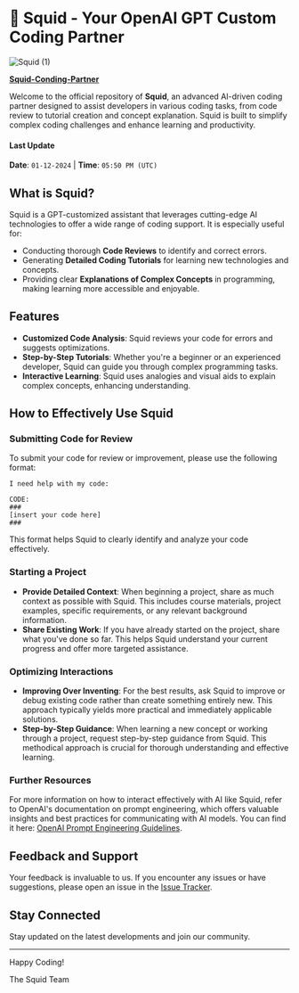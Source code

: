 # 🐙 Squid - Your OpenAI GPT Custom Coding Partner
![Squid (1)](https://github.com/theobonzi/Squid-Coding-Partner/assets/55917899/9cb32e88-fd92-4803-a93c-ba003f8a278b)

**[Squid-Conding-Partner](https://chat.openai.com/g/g-mkZbCnwTc-squid)**

Welcome to the official repository of **Squid**, an advanced AI-driven coding partner designed to assist developers in various coding tasks, from code review to tutorial creation and concept explanation. Squid is built to simplify complex coding challenges and enhance learning and productivity.

#### Last Update
**Date**: `01-12-2024` | 
**Time**: `05:50 PM (UTC)`

## What is Squid?
Squid is a GPT-customized assistant that leverages cutting-edge AI technologies to offer a wide range of coding support. It is especially useful for:
- Conducting thorough **Code Reviews** to identify and correct errors.
- Generating **Detailed Coding Tutorials** for learning new technologies and concepts.
- Providing clear **Explanations of Complex Concepts** in programming, making learning more accessible and enjoyable.

## Features
- **Customized Code Analysis**: Squid reviews your code for errors and suggests optimizations.
- **Step-by-Step Tutorials**: Whether you're a beginner or an experienced developer, Squid can guide you through complex programming tasks.
- **Interactive Learning**: Squid uses analogies and visual aids to explain complex concepts, enhancing understanding.

## How to Effectively Use Squid

### Submitting Code for Review
To submit your code for review or improvement, please use the following format:

```plaintext
I need help with my code:

CODE:
###
[insert your code here]
###
```
This format helps Squid to clearly identify and analyze your code effectively.

### Starting a Project
- **Provide Detailed Context**: When beginning a project, share as much context as possible with Squid. This includes course materials, project examples, specific requirements, or any relevant background information.
- **Share Existing Work**: If you have already started on the project, share what you've done so far. This helps Squid understand your current progress and offer more targeted assistance.

### Optimizing Interactions
- **Improving Over Inventing**: For the best results, ask Squid to improve or debug existing code rather than create something entirely new. This approach typically yields more practical and immediately applicable solutions.
- **Step-by-Step Guidance**: When learning a new concept or working through a project, request step-by-step guidance from Squid. This methodical approach is crucial for thorough understanding and effective learning.

### Further Resources
For more information on how to interact effectively with AI like Squid, refer to OpenAI's documentation on prompt engineering, which offers valuable insights and best practices for communicating with AI models. You can find it here: [OpenAI Prompt Engineering Guidelines](https://platform.openai.com/docs/guides/prompt-engineering).

## Feedback and Support
Your feedback is invaluable to us. If you encounter any issues or have suggestions, please open an issue in the [Issue Tracker](https://github.com/theobonzi/Squid-Coding-Partner/issues).

## Stay Connected
Stay updated on the latest developments and join our community.

---

Happy Coding!

The Squid Team
